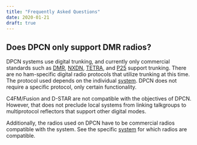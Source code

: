 ```yaml
---
title: "Frequently Asked Questions"
date: 2020-01-21
draft: true
---
```


## Does DPCN only support DMR radios?

DPCN systems use digital trunking, and currently only commercial standards such as [DMR](https://en.wikipedia.org/wiki/Digital_mobile_radio), [NXDN](https://en.wikipedia.org/wiki/NXDN), [TETRA](https://en.wikipedia.org/wiki/Terrestrial_Trunked_Radio), and [P25](https://en.wikipedia.org/wiki/Project_25) support trunking. There are no ham-specific digital radio protocols that utilize trunking at this time. The protocol used depends on the individual [system](/system). DPCN does not require a specific protocol, only certain functionality.

C4FM/Fusion and D-STAR are not compatible with the objectives of DPCN. However, that does not preclude local systems from linking talkgroups to multiprotocol reflectors that support other digital modes.

Additionally, the radios used on DPCN have to be commercial radios compatible with the system. See the specific [system](/system) for which radios are compatible.